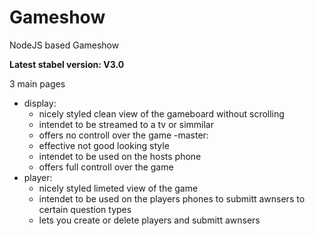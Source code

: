 # Gameshow

NodeJS based Gameshow

**Latest stabel version: V3.0**

3 main pages
- display: 
  - nicely styled clean view of the gameboard without scrolling
  - intendet to be streamed to a tv or simmilar
  - offers no controll over the game
-master:
  - effective not good looking style
  - intendet to be used on the hosts phone
  - offers full controll over the game
- player:
  - nicely styled limeted view of the game
  - intendet to be used on the players phones to submitt awnsers to certain question types
  - lets you create or delete players and submitt awnsers
